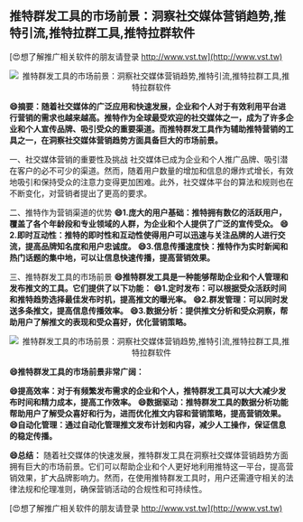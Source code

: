 ## **推特群发工具的市场前景：洞察社交媒体营销趋势,推特引流,推特拉群工具,推特拉群软件**

[😍想了解推广相关软件的朋友请登录 http://www.vst.tw](http://www.vst.tw)

 <center><img src="https://vst.tw/MP4/tuiguang/png/7.png" alt="推特群发工具的市场前景：洞察社交媒体营销趋势,推特引流,推特拉群工具,推特拉群软件"></center>

**😄摘要：随着社交媒体的广泛应用和快速发展，企业和个人对于有效利用平台进行营销的需求也越来越高。推特作为全球最受欢迎的社交媒体之一，成为了许多企业和个人宣传品牌、吸引受众的重要渠道。而推特群发工具作为辅助推特营销的工具之一，在洞察社交媒体营销趋势方面具备巨大的市场前景。**

一、社交媒体营销的重要性及挑战
社交媒体已成为企业和个人推广品牌、吸引潜在客户的必不可少的渠道。然而，随着用户数量的增加和信息的爆炸式增长，有效地吸引和保持受众的注意力变得更加困难。此外，社交媒体平台的算法和规则也在不断变化，对营销者提出了更高的要求。

二、推特作为营销渠道的优势
**😄1.庞大的用户基础：推特拥有数亿的活跃用户，覆盖了各个年龄段和专业领域的人群，为企业和个人提供了广泛的宣传受众。**
**😄2.即时互动性：推特的即时性和互动性使得用户可以迅速与关注品牌的人进行交流，提高品牌知名度和用户忠诚度。**
**😄3.信息传播速度快：推特作为实时新闻和热门话题的集中地，可以让信息快速传播，提高营销效果。**

三、推特群发工具的市场前景
**😄推特群发工具是一种能够帮助企业和个人管理和发布推文的工具。它们提供了以下功能：**
**😄1.定时发布：可以根据受众活跃时间和推特趋势选择最佳发布时机，提高推文的曝光率。**
**😄2.群发管理：可以同时发送多条推文，提高信息传播效率。**
**😄3.数据分析：提供推文分析和受众洞察，帮助用户了解推文的表现和受众喜好，优化营销策略。**

 <center><img src="https://vst.tw/MP4/tuiguang/png/7.png" alt="推特群发工具的市场前景：洞察社交媒体营销趋势,推特引流,推特拉群工具,推特拉群软件"></center>

**😄推特群发工具的市场前景非常广阔：**

**😄提高效率：对于有频繁发布需求的企业和个人，推特群发工具可以大大减少发布时间和精力成本，提高工作效率。**
**😄数据驱动：推特群发工具的数据分析功能帮助用户了解受众喜好和行为，进而优化推文内容和营销策略，提高营销效果。**
**😄自动化管理：通过自动化管理推文发布计划和内容，减少人工操作，保证信息的稳定传播。**

**😄总结：**
随着社交媒体的快速发展，推特群发工具在洞察社交媒体营销趋势方面拥有巨大的市场前景。它们可以帮助企业和个人更好地利用推特这一平台，提高营销效果，扩大品牌影响力。然而，在使用推特群发工具时，用户还需遵守相关的法律法规和伦理准则，确保营销活动的合规性和可持续性。

[😍想了解推广相关软件的朋友请登录 http://www.vst.tw](http://www.vst.tw)



